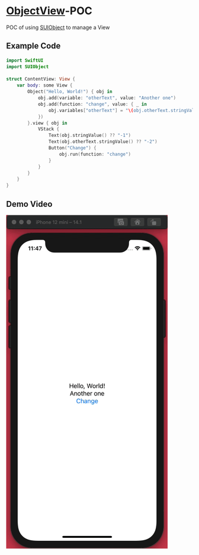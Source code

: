 # [ObjectView](https://github.com/0xLeif/SUIObject/releases/tag/0.4.0)-POC
POC of using [SUIObject](https://github.com/0xLeif/SUIObject) to manage a View

## Example Code
```swift
import SwiftUI
import SUIObject

struct ContentView: View {
    var body: some View {
        Object("Hello, World!") { obj in
            obj.add(variable: "otherText", value: "Another one")
            obj.add(function: "change", value: { _ in
                obj.variables["otherText"] = "\(obj.otherText.stringValue() ?? "")+"
            })
        }.view { obj in
            VStack {
                Text(obj.stringValue() ?? "-1")
                Text(obj.otherText.stringValue() ?? "-2")
                Button("Change") {
                    obj.run(function: "change")
                }
            }
        }
    }
}
```

## Demo Video
![POC Video](.media/demo.gif)
